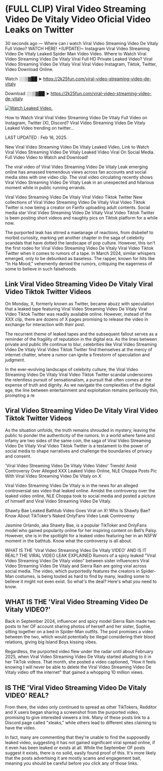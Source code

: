 # (FULL CLIP) Viral Video Streaming Video De Vitaly Video Oficial Video Leaks on Twitter

30 seconds ago — Where can i watch Viral Video Streaming Video De Vitaly Full Video? WATCH HERE! +(UPDATE)~ Instagram Viral Video Streaming Video De Vitaly Leaked Spider Man Video Video. Where to Watch Viral Video Streaming Video De Vitaly Viral Full HD Private Leaked Video? Viral Video Streaming Video De Vitaly Viral Viral Video Instagram, Tiktok, Twitter, Video Download Online.

Watch ░░▒▓██ ➤ https://2k25fun.com/viral-video-streaming-video-de-vitaly

Download ░░▒▓██ ➤ https://2k25fun.com/viral-video-streaming-video-de-vitaly

[![Watch Leaked Video.](https://miro.medium.com/v2/resize:fit:828/format:webp/1*cilzJN44JGOrTw9NJCrNHA.gif "Watch Leaked Video")](https://2k25fun.com/viral-video-streaming-video-de-vitaly)

How to Watch Viral Viral Video Streaming Video De Vitaly Full Video on Instagram, Twitter (X), Discord? Viral Video Streaming Video De Vitaly Leaked Video trending on twitter...

LAST UPDATED : Feb 16, 2025.

New Viral Video Streaming Video De Vitaly Leaked Video, Link to Watch Viral Video Streaming Video De Vitaly Leaked Video Viral On Social Media. Full Video Video to Watch and Download!

The viral video of Viral Video Streaming Video De Vitaly Leak emerging online has amassed tremendous views across fan accounts and social media sites with one video clip. The viral video circulating recently shows Viral Video Streaming Video De Vitaly Leak in an unexpected and hilarious moment while in public running errands.

Viral Video Streaming Video De Vitaly Viral Video Tiktok Twitter New collections of Viral Video Streaming Video De Vitaly Viral Video Tiktok Twitter is now being a creator on Fanfix uploading adult contents. Social media star Viral Video Streaming Video De Vitaly Viral Video Tiktok Twitter is been posting short videos and naughty pics on Tiktok platform for a while now.

The purported leak has stirred a maelanage of reactions, from disbelief to morbid curiosity, marking yet another chapter in the saga of celebrity scandals that have dotted the landscape of pop culture. However, this isn't the first rodeo for Viral Video Streaming Video De Vitaly Viral Video Tiktok Twitter when it comes to rumors of a tape. In March 2024, similar whispers emerged, only to be debunked as baseless. The rapper, known for hits like "In Ha Mood," vehemently denied the rumors, critiquing the eagerness of some to believe in such falsehoods.

## Link Viral Video Streaming Video De Vitaly Viral Video Tiktok Twitter Videos

On Monday, X, formerly known as Twitter, became abuzz with speculation that a leaked tape featuring Viral Video Streaming Video De Vitaly Viral Video Tiktok Twitter was readily available online. However, instead of the XXX clip, there are dozens of X pages promising to release the video in exchange for interaction with their post.

The recurrent theme of leaked tapes and the subsequent fallout serves as a reminder of the fragility of reputation in the digital era. As the lines between private and public life continue to blur, celebrities like Viral Video Streaming Video De Vitaly Viral Video Tiktok Twitter find themselves at the mercy of internet chatter, where a rumor can ignite a firestorm of speculation and judgment.

In the ever-evolving landscape of celebrity culture, the Viral Video Streaming Video De Vitaly Viral Video Tiktok Twitter scandal underscores the relentless pursuit of sensationalism, a pursuit that often comes at the expense of truth and dignity. As we navigate the complexities of the digital age, the line between entertainment and exploitation remains perilously thin, prompting a re

##  Viral Video Streaming Video De Vitaly Viral Video Tiktok Twitter Videos

As the situation unfolds, the truth remains shrouded in mystery, leaving the public to ponder the authenticity of the rumors. In a world where fame and infamy are two sides of the same coin, the saga of Viral Video Streaming Video De Vitaly Viral Video Tiktok Twitter is a testament to the power of social media to shape narratives and challenge the boundaries of privacy and consent.

'Viral Video Streaming Video De Vitaly Video Video' Trends! Amid Controversy Over Alleged XXX Leaked Video Online, NLE Choppa Posts Pic With Viral Video Streaming Video De Vitaly on X

Viral Video Streaming Video De Vitaly is in the news for an alleged controversial sex video that leaked online. Amidst the controversy over the leaked video online, NLE Choppa took to social media and posted a picture of himself and Viral Video Streaming Video De Vitaly.

Shawty Bae Leaked Bathtub Video Goes Viral on X! Who Is Shawty Bae? Know About TikToker’s Naked OnlyFans Video Leak Controversy

Jasmine Orlando, aka Shawty Bae, is a popular TikToker and OnlyFans model who gained popularity online for her inspiring content on Bell’s Palsy. However, she is in the spotlight for a leaked video featuring her in an NSFW moment in the bathtub. Know what the controversy is all about.

WHAT IS THE 'Viral Video Streaming Video De Vitaly VIDEO' AND IS IT REAL? THE VIRAL VIDEO LEAK EXPLAINED Rumors of a spicy leaked "Viral Video Streaming Video De Vitaly video" between sister influencers Viral Video Streaming Video De Vitaly and Sierra Rain are going viral across social media. The video, which purportedly features the creators in Spider-Man costumes, is being touted as hard to find by many, leading some to believe it might not even exist. So what's the deal? Here's what you need to know.

## WHAT IS THE 'Viral Video Streaming Video De Vitaly VIDEO?'

Back in September 2024, influencer and spicy model Sierra Rain made two posts to her OF account sharing photos of herself and her sister, Sophie, sitting together on a bed in Spider-Man outfits. The post promises a video between the two, which would potentially be illegal considering their blood relations, giving big Island Boys kissing vibes.

Regardless, the purported video flew under the radar until about February 2025, when Viral Video Streaming Video De Vitaly started alluding to it in her TikTok videos. That month, she posted a video captioned, "How it feels knowing I will never be able to delete the Viral Video Streaming Video De Vitaly video off the internet" that gained a whopping 10 million views.

## IS THE 'Viral Video Streaming Video De Vitaly VIDEO' REAL?

From there, the video only continued to spread as other TikTokers, Redditor and X users began sharing a screenshot from the purported video, promising to give interested viewers a link. Many of these posts link to a Discord page called "xleaks," while others lead to different sites claiming to have the video.

In fact, many are commenting that they're unable to find the supposedly leaked video, suggesting it has not gained significant viral spread online, if it even has been leaked or exists at all. While the September OF posts suggest it exists, there is no solid, easily found proof of this. It's more likely that the posts advertising it are mostly scams and engagement bait, meaning you should be careful before you click any of those links.